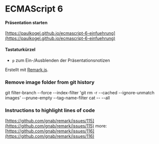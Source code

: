 ECMAScript 6
============

#### Präsentation starten
[https://paulkogel.github.io/ecmascript-6-einfuehrung](https://paulkogel.github.io/ecmascript-6-einfuehrung)

#### Tastaturkürzel
+ `p` zum Ein-/Ausblenden der Präsentationsnotizen

Erstellt mit [Remark.js](https://github.com/gnab/remark).

### Remove image folder from git history
git filter-branch --force --index-filter 'git rm -r --cached --ignore-unmatch images' --prune-empty --tag-name-filter cat -- --all

### Instructions to highlight lines of code
[https://github.com/gnab/remark/issues/115](https://github.com/gnab/remark/issues/115)
more: [https://github.com/gnab/remark/issues/116](https://github.com/gnab/remark/issues/116)
